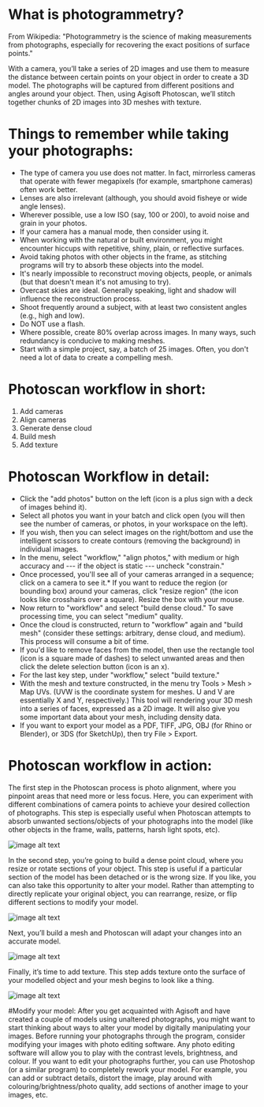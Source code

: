 # What is photogrammetry?

From Wikipedia: "Photogrammetry is the science of making measurements from photographs, especially for recovering the exact positions of surface points."

With a camera, you’ll take a series of 2D images and use them to measure the distance between certain points on your object in order to create a 3D model. The photographs will be captured from different positions and angles around your object. Then, using Agisoft Photoscan, we’ll stitch together chunks of 2D images into 3D meshes with texture. 

# Things to remember while taking your photographs:

* The type of camera you use does not matter. In fact, mirrorless cameras that operate with fewer megapixels (for example, smartphone cameras) often work better.
* Lenses are also irrelevant (although, you should avoid fisheye or wide angle lenses).
* Wherever possible, use a low ISO (say, 100 or 200), to avoid noise and grain in your photos.
* If your camera has a manual mode, then consider using it.
* When working with the natural or built environment, you might encounter hiccups with repetitive, shiny, plain, or reflective surfaces.
* Avoid taking photos with other objects in the frame, as stitching programs will try to absorb these objects into the model.
* It's nearly impossible to reconstruct moving objects, people, or animals (but that doesn't mean it's not amusing to try).
* Overcast skies are ideal. Generally speaking, light and shadow will influence the reconstruction process.
* Shoot frequently around a subject, with at least two consistent angles (e.g., high and low).
* Do NOT use a flash.
* Where possible, create 80% overlap across images. In many ways, such redundancy is conducive to making meshes. 
* Start with a simple project, say, a batch of 25 images. Often, you don't need a lot of data to create a compelling mesh.

# Photoscan workflow in short:

1. Add cameras
2. Align cameras
3. Generate dense cloud
4. Build mesh
5. Add texture

# Photoscan Workflow in detail: 

* Click the "add photos" button on the left (icon is a plus sign with a deck of images behind it).
* Select all photos you want in your batch and click open (you will then see the number of cameras, or photos, in your workspace on the left).
* If you wish, then you can select images on the right/bottom and use the intelligent scissors to create contours (removing the background) in individual images.
* In the menu, select "workflow," "align photos," with medium or high accuracy and --- if the object is static --- uncheck "constrain."
* Once processed, you'll see all of your cameras arranged in a sequence; click on a camera to see it.* If you want to reduce the region (or bounding box) around your cameras, click "resize region" (the icon looks like crosshairs over a square). Resize the box with your mouse.
* Now return to "workflow" and select "build dense cloud." To save processing time, you can select "medium" quality.
* Once the cloud is constructed, return to "workflow" again and "build mesh" (consider these settings: arbitrary, dense cloud, and medium). This process will consume a bit of time.
* If you'd like to remove faces from the model, then use the rectangle tool (icon is a square made of dashes) to select unwanted areas and then click the delete selection button (icon is an x).
* For the last key step, under "workflow," select "build texture."
* With the mesh and texture constructed, in the menu try Tools > Mesh > Map UVs. (UVW is the coordinate system for meshes. U and V are essentially X and Y, respectively.) This tool will rendering your 3D mesh into a series of faces, expressed as a 2D image. It will also give you some important data about your mesh, including density data.
* If you want to export your model as a PDF, TIFF, JPG, OBJ (for Rhino or Blender), or 3DS (for SketchUp), then try File > Export.

# Photoscan workflow in action: 

The first step in the Photoscan process is photo alignment, where you pinpoint areas that need more or less focus. Here, you can experiment with different combinations of camera points to achieve your desired collection of photographs. This step is especially useful when Photoscan attempts to absorb unwanted sections/objects of your photographs into the model (like other objects in the frame, walls, patterns, harsh light spots, etc).

![image alt text](images/photoscan1.png)

In the second step, you’re going to build a dense point cloud, where you resize or rotate sections of your object. This step is useful if a particular section of the model has been detached or is the wrong size. If you like, you can also take this opportunity to alter your model. Rather than attempting to directly replicate your original object, you can rearrange, resize, or flip different sections to modify your model. 

![image alt text](images/photoscan2.png)

Next, you’ll build a mesh and Photoscan will adapt your changes into an accurate model. 

![image alt text](images/photoscan3.png)

Finally, it’s time to add texture. This step adds texture onto the surface of your modelled object and your mesh begins to look like a thing.

![image alt text](images/photoscan4.png)

#Modify your model:
After you get acquainted with Agisoft and have created a couple of models using unaltered photographs, you might want to start thinking about ways to alter your model by digitally manipulating your images. Before running your photographs through the program, consider modifying your images with photo editing software. Any photo editing software will allow you to play with the contrast levels, brightness, and colour. If you want to edit your photographs further, you can use Photoshop (or a similar program) to completely rework your model. For example, you can add or subtract details, distort the image, play around with colouring/brightness/photo quality, add sections of another image to your images, etc.


